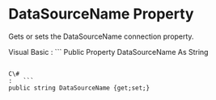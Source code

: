 <!-- loio3c1304256c5f101493c7ab847506a5f5 -->

# DataSourceName Property

Gets or sets the DataSourceName connection property.



Visual Basic
:   ```
Public Property DataSourceName As String
```

C\#
:   ```
public string DataSourceName {get;set;}
```

